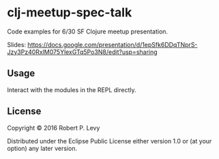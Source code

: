 # clj-meetup-spec-talk

Code examples for 6/30 SF Clojure meetup presentation.

Slides: https://docs.google.com/presentation/d/1epSfk6DDqTNprS-Jzy3Pz40RxlM075YlexGTq5Po3N8/edit?usp=sharing

## Usage

Interact with the modules in the REPL directly.

## License

Copyright © 2016 Robert P. Levy

Distributed under the Eclipse Public License either version 1.0 or (at
your option) any later version.
